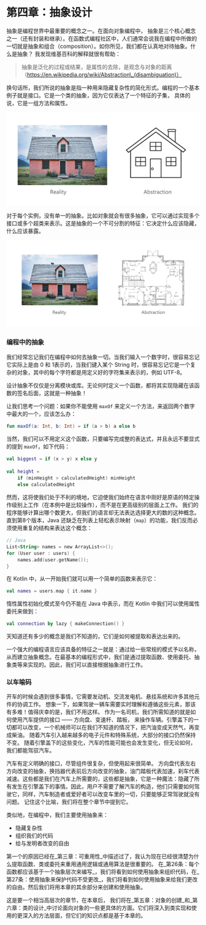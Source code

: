 # 第四章：抽象设计

抽象是编程世界中最重要的概念之一。在面向对象编程中， 抽象是三个核心概念之一（还有封装和继承）。在函数式编程社区中，人们通常会说我在编程中所做的一切就是抽象和组合（composition）。如你所见，我们都在认真地对待抽象。什么是抽象？ 我发现维基百科的解释就很有帮助：

> 抽象是泛化的过程或结果，是属性的去除，是观念与对象的距离 （https://en.wikipedia.org/wiki/Abstraction\_(disambiguation)）

换句话所，我们所说的抽象是指一种用来隐藏复杂性的简化形式。编程的一个基本例子就是接口。它是一个类的抽象，因为它仅表达了一个特征的子集， 具体的说，它是一组方法和属性。

![](<../../.gitbook/assets/image (11).png>)

对于每个实例，没有单一的抽象。比如对象就会有很多抽象，它可以通过实现多个接口或多个超类来表示。这是抽象的一个不可分割的特征：它决定什么应该隐藏，什么应该暴露。

![](<../../.gitbook/assets/image (6) (1).png>)

### 编程中的抽象

我们经常忘记我们在编程中如何去抽象一切。当我们输入一个数字时，很容易忘记它实际上是由 0 和 1表示的，当我们键入某个 String 时，很容易忘记它是一个复杂的对象，其中的每个字符都是用定义好的字符集来表示的，例如 UTF-8。

设计抽象不仅仅是分离模块或库。无论何时定义一个函数，都将其实现隐藏在该函数的签名后面，这就是一种抽象！

让我们思考一个问题：如果你不能使用 `maxOf` 来定义一个方法，来返回两个数字中最大的一个，应该怎么办：

```kotlin
fun maxOf(a: Int, b: Int) = if (a > b) a else b
```

当然，我们可以不用定义这个函数，只要编写完成整的表达式，并且永远不要显式的提到 `maxOf`，如下代码：

```kotlin
val biggest = if (x > y) x else y 

val height =
    if (minHeight > calculatedHeight) minHeight
    else calculatedHeight
```

然而，这将使我们处于不利的境地，它迫使我们始终在语言中刚好是原语的特定操作级别上工作（在本例中是比较操作），而不是在更高级别的层面上工作。 我们的程序能够计算出哪个数更大，但我们的语言却无法表达选择更大的数的这种概念。直到第8个版本，Java 还缺乏在列表上轻松表示映射（`map`）的功能，我们反而必须使用重复的结构来表达这个概念：

```kotlin
// Java
List<String> names = new ArrayList<>();
for (User user : users) {
    names.add(user.getName());
}
```

在 Kotlin 中，从一开始我们就可以用一个简单的函数来表示它：

```kotlin
val names = users.map { it.name }
```

惰性属性初始化模式至今仍不能在 Java 中表示，而在 Kotlin 中我们可以使用属性委托来做到：

```kotlin
val connection by lazy { makeConnection() }
```

天知道还有多少的概念是我们不知道的，它们是如何被提取和表达出来的。

一个强大的编程语言应该具备的特征之一就是：通过给一些常规的模式予以名称，从而建立抽象概念。在最基本的编程形式中，我们是通过提取函数、使用委托、抽象类等来实现的。因此，我们可以直接根据抽象进行工作。

### 以车喻码

开车的时候会遇到很多事情，它需要发动机、交流发电机、悬挂系统和许多其他元件的协调工作。 想象一下，如果驾驶一辆车需要实时理解和遵循这些元素，那该有多难！值得庆幸的是，我们不用这样。 作为一名司机，我们所需知道的就是如何使用汽车提供的接口 —— 方向盘、变速杆、踏板， 来操作车辆。引擎盖下的一切都可以改变，一个机械师可以在我们不知道的情况下，把汽油变成天然气，再变成柴油。 随着汽车引入越来越多的电子元件和特殊系统，大部分的接口仍然保持不变。 随着引擎盖下的这些变化，汽车的性能可能也会发生变化，但无论如何，我们都能驾驭汽车。

汽车有定义明确的接口，尽管组件很复杂，但使用起来很简单。 方向盘代表左右方向改变的抽象，换挡器代表前后方向改变的抽象，油门踏板代表加速，刹车代表减速。这些都是我们在汽车上所需要的，这些都是抽象，它是一种魔法：隐藏了所有发生在引擎盖下的事情。因此，用户不需要了解汽车的构造，他们只需要如何驾驶它，同样，汽车制造者或爱好者可以改变车里的一切，只要能够正常驾驶就没有问题。 记住这个比喻，我们将在整个章节中提到它。

类似地，在编程中，我们主要使用抽象来：

* 隐藏复杂性
* 组织我们的代码
* 给与发明者改变的自由

第一个的原因已经在_第三章：可重用性_中描述过了，我认为现在已经很清楚为什么提取函数、类或委托来重用通用逻辑或通用算法是很重要的。 在_第26条：每个函数都应该基于一个抽象层次来编写_，我们将看到如何使用抽象来组织代码，在_第27条：使用抽象来保护代码不受更改_，我们将看到如何使用抽象来给我们更改的自由。然后我们将用本章的其余部分来创建和使用抽象。

这是要一个相当高层次的章节，在本章后， 我们将在_第五章：对象的创建_和_第六章：类的设计_中讨论面向对象的一些更具体的方面。它们将深入到类实现和使用的更深入的方法层面，但它们的知识点都是基于本章的。
